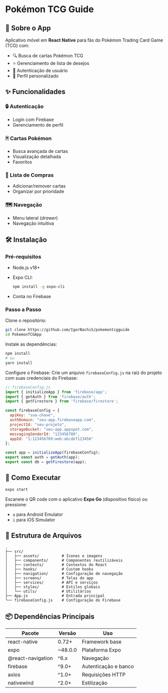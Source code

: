 # Pokémon TCG Guide

## 📱 Sobre o App

Aplicativo móvel em **React Native** para fãs do Pokémon Trading Card Game (TCG) com:

* 🔍 Busca de cartas Pokémon TCG
* ⭐ Gerenciamento de lista de desejos
* 🔐 Autenticação de usuário
* 👤 Perfil personalizado

## ✨ Funcionalidades

### 🔒 Autenticação

* Login com Firebase
* Gerenciamento de perfil

### 🃏 Cartas Pokémon

* Busca avançada de cartas
* Visualização detalhada
* Favoritos

### 🛒 Lista de Compras

* Adicionar/remover cartas
* Organizar por prioridade

### 🗺️ Navegação

* Menu lateral (*drawer*)
* Navegação intuitiva

## 🛠️ Instalação

### Pré-requisitos

* Node.js v18+
* Expo CLI:

  ```bash
  npm install -g expo-cli
  ```
* Conta no Firebase

### Passo a Passo

Clone o repositório:

```bash
git clone https://github.com/IgorNachiS/pokemontcgguide
cd PokemonTCGApp
```

Instale as dependências:

```bash
npm install
# ou
yarn install
```

Configure o Firebase:
Crie um arquivo `firebaseConfig.js` na raiz do projeto com suas credenciais do Firebase:

```js
// firebaseConfig.js
import { initializeApp } from 'firebase/app';
import { getAuth } from 'firebase/auth';
import { getFirestore } from 'firebase/firestore';

const firebaseConfig = {
  apiKey: "sua-chave",
  authDomain: "seu-app.firebaseapp.com",
  projectId: "seu-projeto",
  storageBucket: "seu-app.appspot.com",
  messagingSenderId: "123456789",
  appId: "1:123456789:web:abcdef123456"
};

const app = initializeApp(firebaseConfig);
export const auth = getAuth(app);
export const db = getFirestore(app);
```

## 🚀 Como Executar

```bash
expo start
```

Escaneie o QR code com o aplicativo **Expo Go** (dispositivo físico) ou pressione:

* `a` para Android Emulator
* `i` para iOS Simulator

## 📂 Estrutura de Arquivos

```
.
├── src/
│   ├── assets/          # Ícones e imagens
│   ├── components/      # Componentes reutilizáveis
│   ├── contexts/        # Contextos do React
│   ├── hooks/           # Custom hooks
│   ├── navigation/      # Configuração de navegação
│   ├── screens/         # Telas do app
│   ├── services/        # API e serviços
│   ├── styles/          # Estilos globais
│   └── utils/           # Utilitários
├── App.js               # Entrada principal
└── firebaseConfig.js    # Configuração do Firebase
```

## 📦 Dependências Principais

| Pacote            | Versão   | Uso                  |
| ----------------- | -------- | -------------------- |
| react-native      | 0.72+    | Framework base       |
| expo              | \~48.0.0 | Plataforma Expo      |
| @react-navigation | ^6.x     | Navegação            |
| firebase          | ^9.0+    | Autenticação e banco |
| axios             | ^1.0+    | Requisições HTTP     |
| nativewind        | ^2.0+    | Estilização          |
